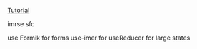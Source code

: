 [Tutorial](https://www.youtube.com/watch?v=f687hBjwFcM&list=PLlBzNJv1tsht93h2D6Y1Vt0pQgYbmT4S1&index=55&t=0s)

imrse
sfc

use Formik for forms
use-imer for useReducer for large states
